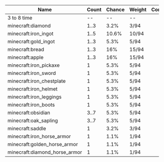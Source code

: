 | Name                          | Count | Chance | Weight | Comment |
| ----------------------------- | ----- | ------ | ------ | ------- |
| 3 to 8 time                   |    -- |     -- |     -- |         |
| minecraft:diamond             |  1..3 |   3.2% |   3/94 |         |
| minecraft:iron_ingot          |  1..5 |  10.6% |  10/94 |         |
| minecraft:gold_ingot          |  1..3 |   5.3% |   5/94 |         |
| minecraft:bread               |  1..3 |    16% |  15/94 |         |
| minecraft:apple               |  1..3 |    16% |  15/94 |         |
| minecraft:iron_pickaxe        |     1 |   5.3% |   5/94 |         |
| minecraft:iron_sword          |     1 |   5.3% |   5/94 |         |
| minecraft:iron_chestplate     |     1 |   5.3% |   5/94 |         |
| minecraft:iron_helmet         |     1 |   5.3% |   5/94 |         |
| minecraft:iron_leggings       |     1 |   5.3% |   5/94 |         |
| minecraft:iron_boots          |     1 |   5.3% |   5/94 |         |
| minecraft:obsidian            |  3..7 |   5.3% |   5/94 |         |
| minecraft:oak_sapling         |  3..7 |   5.3% |   5/94 |         |
| minecraft:saddle              |     1 |   3.2% |   3/94 |         |
| minecraft:iron_horse_armor    |     1 |   1.1% |   1/94 |         |
| minecraft:golden_horse_armor  |     1 |   1.1% |   1/94 |         |
| minecraft:diamond_horse_armor |     1 |   1.1% |   1/94 |         |
